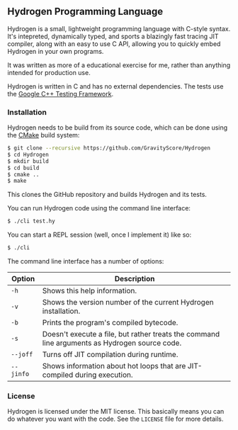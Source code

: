 
Hydrogen Programming Language
-----------------------------

Hydrogen is a small, lightweight programming language with C-style syntax.
It's intepreted, dynamically typed, and sports a blazingly fast tracing JIT compiler,
along with an easy to use C API, allowing you to quickly embed Hydrogen in your own programs.

It was written as more of a educational exercise for me, rather than anything intended for production use.

Hydrogen is written in C and has no external dependencies. The tests use the [Google C++ Testing Framework](https://github.com/google/googletest).


### Installation

Hydrogen needs to be build from its source code, which can be done using the [CMake](https://cmake.org/) build system:

```bash
$ git clone --recursive https://github.com/GravityScore/Hydrogen
$ cd Hydrogen
$ mkdir build
$ cd build
$ cmake ..
$ make
```

This clones the GitHub repository and builds Hydrogen and its tests.

You can run Hydrogen code using the command line interface:

```bash
$ ./cli test.hy
```

You can start a REPL session (well, once I implement it) like so:

```bash
$ ./cli
```

The command line interface has a number of options:

Option    | Description
--------- | -----------
`-h`      | Shows this help information.
`-v`      | Shows the version number of the current Hydrogen installation.
`-b`      | Prints the program's compiled bytecode.
`-s`      | Doesn't execute a file, but rather treats the command line arguments as Hydrogen source code.
`--joff`  | Turns off JIT compilation during runtime.
`--jinfo` | Shows information about hot loops that are JIT-compiled during execution.


### License

Hydrogen is licensed under the MIT license. This basically means you can do whatever you want with the code. See the `LICENSE` file for more details.
